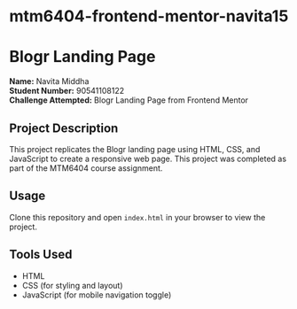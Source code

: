# mtm6404-frontend-mentor-navita15
# Blogr Landing Page

**Name:** Navita Middha  
**Student Number:** 90541108122  
**Challenge Attempted:** Blogr Landing Page from Frontend Mentor  

## Project Description
This project replicates the Blogr landing page using HTML, CSS, and JavaScript to create a responsive web page. This project was completed as part of the MTM6404 course assignment.

## Usage
Clone this repository and open `index.html` in your browser to view the project.

## Tools Used
- HTML
- CSS (for styling and layout)
- JavaScript (for mobile navigation toggle)
